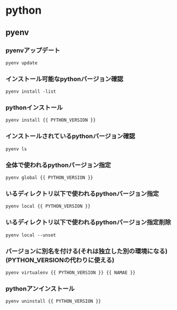 # python

## pyenv

### pyenvアップデート
`pyenv update`

### インストール可能なpythonバージョン確認
`pyenv install -list`

### pythonインストール
`pyenv install {{ PYTHON_VERSION }}`

### インストールされているpythonバージョン確認
`pyenv ls`

### 全体で使われるpythonバージョン指定
`pyenv global {{ PYTHON_VERSION }}`

### いるディレクトリ以下で使われるpythonバージョン指定
`pyenv local {{ PYTHON_VERSION }}`

### いるディレクトリ以下で使われるpythonバージョン指定削除
`pyenv local --unset`

### バージョンに別名を付ける(それは独立した別の環境になる)(PYTHON_VERSIONの代わりに使える)
`pyenv virtualenv {{ PYTHON_VERSION }} {{ NAMAE }}`

### pythonアンインストール
`pyenv uninstall {{ PYTHON_VERSION }}`